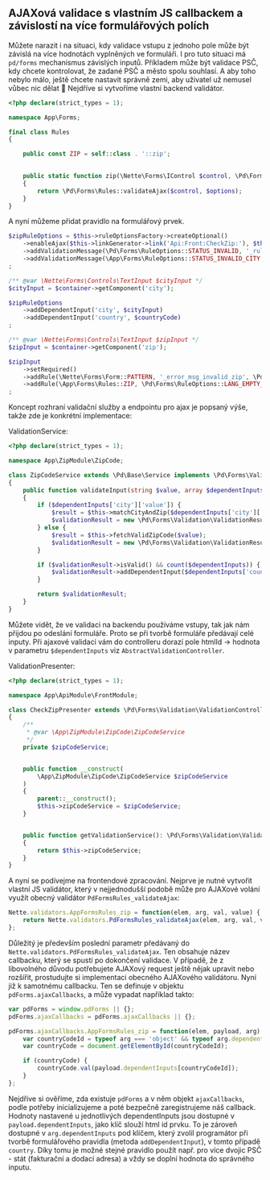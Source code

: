 ## AJAXová validace s vlastním JS callbackem a závislostí na více formulářových polích

Můžete narazit i na situaci, kdy validace vstupu z jednoho pole může být závislá na více hodnotách vyplněných ve formuláři. I pro tuto situaci má `pd/forms` mechanismus závislých inputů. Příkladem může být validace PSČ, kdy chcete kontrolovat, že zadané PSČ a město spolu souhlasí. A aby toho nebylo málo, ještě chcete nastavit správně zemi, aby uživatel už nemusel vůbec nic dělat 👀 Nejdříve si vytvoříme vlastní backend validátor.

```php
<?php declare(strict_types = 1);

namespace App\Forms;

final class Rules
{

	public const ZIP = self::class . '::zip';

	
	public static function zip(\Nette\Forms\IControl $control, \Pd\Forms\RuleOptions $options): bool
	{
		return \Pd\Forms\Rules::validateAjax($control, $options);
	}
}
```

A nyní můžeme přidat pravidlo na formulářový prvek.

```php
$zipRuleOptions = $this->ruleOptionsFactory->createOptional()
	->enableAjax($this->linkGenerator->link('Api:Front:CheckZip:'), $this->zipCodeService)
	->addValidationMessage(\Pd\Forms\RuleOptions::STATUS_INVALID, '_rule_zip_not_found')
	->addValidationMessage(\App\Forms\RuleOptions::STATUS_INVALID_CITY, '_msg_error_wrong_zip_for_city')
;

/** @var \Nette\Forms\Controls\TextInput $cityInput */
$cityInput = $container->getComponent('city');

$zipRuleOptions
	->addDependentInput('city', $cityInput)
	->addDependentInput('country', $countryCode)
;

/** @var \Nette\Forms\Controls\TextInput $zipInput */
$zipInput = $container->getComponent('zip');

$zipInput
	->setRequired()
	->addRule(\Nette\Forms\Form::PATTERN, '_error_msg_invalid_zip', \Pd\Utils\Validators::ZIP_PATTERN)
	->addRule(\App\Forms\Rules::ZIP, \Pd\Forms\RuleOptions::LANG_EMPTY_MESSAGE, $zipRuleOptions)
;
```
Koncept rozhraní validační služby a endpointu pro ajax je popsaný výše, takže zde je konkrétní implementace:

ValidationService:
```php
<?php declare(strict_types = 1);

namespace App\ZipModule\ZipCode;

class ZipCodeService extends \Pd\Base\Service implements \Pd\Forms\Validation\ValidationServiceInterface
{
	public function validateInput(string $value, array $dependentInputs = []): \Pd\Forms\Validation\ValidationResult
	{
		if ($dependentInputs['city']['value']) {
			$result = $this->matchCityAndZip($dependentInputs['city']['value'], $value);
			$validationResult = new \Pd\Forms\Validation\ValidationResult($result !== NULL, $result === NULL ? \App\Forms\RuleOptions::STATUS_INVALID_CITY : NULL);
		} else {
			$result = $this->fetchValidZipCode($value);
			$validationResult = new \Pd\Forms\Validation\ValidationResult($result !== NULL);
		}

		if ($validationResult->isValid() && count($dependentInputs)) {
			$validationResult->addDependentInput($dependentInputs['country']['htmlId'], \Nette\Utils\Strings::upper($result->getCountry()));
		}

		return $validationResult;
	}
}
```

Můžete vidět, že ve validaci na backendu používáme vstupy, tak jak nám přijdou po odeslání formuláře. Proto se při tvorbě formuláře předávají celé inputy. Při ajaxové validaci vám do controlleru dorazí pole htmlId → hodnota v parametru `$dependentInputs` viz `AbstractValidationController`.

ValidationPresenter:
```php
<?php declare(strict_types = 1);

namespace App\ApiModule\FrontModule;

class CheckZipPresenter extends \Pd\Forms\Validation\ValidationController
{
	/**
	 * @var \App\ZipModule\ZipCode\ZipCodeService
	 */
	private $zipCodeService;


	public function __construct(
		\App\ZipModule\ZipCode\ZipCodeService $zipCodeService
	)
	{
		parent::__construct();
		$this->zipCodeService = $zipCodeService;
	}


	public function getValidationService(): \Pd\Forms\Validation\ValidationServiceInterface
	{
		return $this->zipCodeService;
	}
}
```

A nyní se podívejme na frontendové zpracování. Nejprve je nutné vytvořit vlastní JS validátor, který v nejjednodušší podobě může pro AJAXové volání využít obecný validátor `PdFormsRules_validateAjax`:

```javascript
Nette.validators.AppFormsRules_zip = function(elem, arg, val, value) {
	return Nette.validators.PdFormsRules_validateAjax(elem, arg, val, value, 'AppFormsRules_zip');
};
```

Důležitý je především poslední parametr předávaný do `Nette.validators.PdFormsRules_validateAjax`. Ten obsahuje název callbacku, který se spustí po dokončení validace. V případě, že z libovolného důvodu potřebujete AJAXový request ještě nějak upravit nebo rozšířit, prostudujte si implementaci obecného AJAXového validátoru. Nyní již k samotnému callbacku. Ten se definuje v objektu `pdForms.ajaxCallbacks`, a může vypadat například takto: 

```javascript
var pdForms = window.pdForms || {};
pdForms.ajaxCallbacks = pdForms.ajaxCallbacks || {};

pdForms.ajaxCallbacks.AppFormsRules_zip = function(elem, payload, arg) {
    var countryCodeId = typeof arg === 'object' && typeof arg.dependentInputs === 'object' && arg.dependentInputs.country;
    var countryCode = document.getElementById(countryCodeId);

    if (countryCode) {
        countryCode.val(payload.dependentInputs[countryCodeId]);
    }
};
```

Nejdříve si ověříme, zda existuje `pdForms` a v něm objekt `ajaxCallbacks`, podle potřeby inicializujeme a poté bezpečně zaregistrujeme náš callback. Hodnoty nastavené u jednotlivých dependentInputs jsou dostupné v `payload.dependentInputs`, jako klíč slouží html id prvku. To je zároveň dostupné v `arg.dependentInputs` pod klíčem, který zvolil programátor při tvorbě formulářového pravidla (metoda `addDependentInput`), v tomto případě `country`. Díky tomu je možné stejné pravidlo použít např. pro více dvojic PSČ - stát (fakturační a dodací adresa) a vždy se doplní hodnota do správného inputu.
